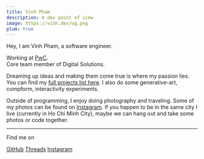 ```yaml
---
title: Vinh Pham
description: A dev point of view
image: https://vinh.dev/og.png
plum: true
---
```


Hey, I am Vinh Pham, a software engineer.

Working at [PwC](https://pwc.com/).<br>
Core team member of Digital Solutions.<br>

Dreaming up ideas and making them come true is where my passion lies. You can find my [full projects list here](/projects). I also do some generative-art, compform, interactivity experiments.

Outside of programming, I enjoy doing photography and traveling. Some of my photos can be found on [Instagram](https://www.instagram.com/vinh.phm). If you happen to be in the same city I live (currently in Ho Chi Minh City), maybe we can hang out and take some photos or code together.

<div flex-auto />

***

Find me on

<p flex="~ gap-3 wrap" class="mt--2!">
  <a href="https://github.com/vinhphm" target="_blank"><span op75 i-simple-icons-github /> GitHub</a>
  <a href="https://www.threads.net/@vinh.phm" target="_blank"> Threads</a>
  <a href="https://www.instagram.com/vinh.phm" target="_blank"><span op75 i-simple-icons-instagram /> Instagram</a>
</p>
